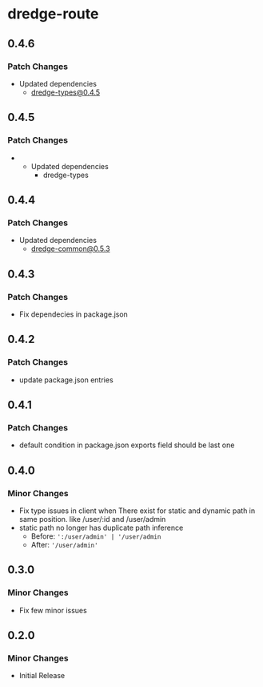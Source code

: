# dredge-route

## 0.4.6

### Patch Changes

- Updated dependencies
  - dredge-types@0.4.5

## 0.4.5

### Patch Changes

- - Updated dependencies
    - dredge-types

## 0.4.4

### Patch Changes

- Updated dependencies
  - dredge-common@0.5.3

## 0.4.3

### Patch Changes

- Fix dependecies in package.json

## 0.4.2

### Patch Changes

- update package.json entries

## 0.4.1

### Patch Changes

- default condition in package.json exports field should be last one

## 0.4.0

### Minor Changes

- Fix type issues in client when There exist for static and dynamic path in same position. like /user/:id and /user/admin
- static path no longer has duplicate path inference
  - Before: `':/user/admin' | '/user/admin`
  - After: `'/user/admin'`

## 0.3.0

### Minor Changes

- Fix few minor issues

## 0.2.0

### Minor Changes

- Initial Release
